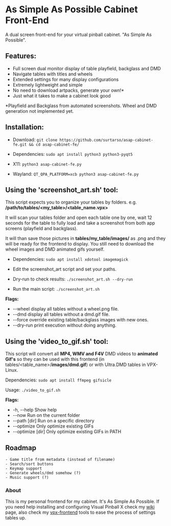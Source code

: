 # As Simple As Possible Cabinet Front-End

A dual screen front-end for your virtual pinball cabinet. "As Simple As Possible".

## Features:
- Full screen dual monitor display of table playfield, backglass and DMD
- Navigate tables with titles and wheels
- Extended settings for many display configurations
- Extremely lightweight and simple
- No need to download artpacks, generate your own!*
- Just what it takes to make a cabinet look good

*Playfield and Backglass from automated screenshots. Wheel and DMD generation not implemented yet.

## Installation:

- Download: `git clone https://github.com/surtarso/asap-cabinet-fe.git && cd asap-cabinet-fe/`

- Dependencies: `sudo apt install python3 python3-pyqt5`

- X11: `python3 asap-cabinet-fe.py`

- Wayland: `QT_QPA_PLATFORM=xcb python3 asap-cabinet-fe.py`

## Using the 'screenshot_art.sh' tool:

This script expects you to organize your tables by folders.
e.g. **/path/to/tables/<my_table>/<table_name.vpx>**

It will scan your tables folder and open each table one by one, wait 12 seconds for the table to fully load and take a screenshot from both app screens (playfield and backglass).

It will than save those pictures in **tables/my_table/images/** as .png and they will be ready for the frontend to display. You still need to download the wheel images and DMD animated gifs yourself.

- Dependencies: `sudo apt install xdotool imagemagick`

- Edit the screenshot_art script and set your paths.

- Dry-run to check results: `./screenshot_art.sh --dry-run`

- Run the main script: `./screenshot_art.sh`

**Flags:** 
- --wheel       display all tables without a wheel.png file.
- --dmd         display all tables without a dmd.gif file.
- --force       override existing table/backglass images with new ones.
- --dry-run     print execution without doing anything.

## Using the 'video_to_gif.sh' tool:

This script will convert all **MP4, WMV and F4V** DMD videos to **animated Gif's** so they can be used with this frontend (in tables/<table_name>/**images/dmd.gif**) or with Ultra.DMD tables in VPX-Linux.

Dependencies: `sudo apt install ffmpeg gifsicle`

Usage: `./video_to_gif.sh`

**Flags:**
- -h, --help       Show help
- --now            Run on the current folder
- --path [dir]     Run on a specific directory
- --optimize       Only optimize existing GIFs
- --optimize [dir] Only optimize existing GIFs in PATH

## Roadmap
    - Game title from metadata (instead of filename)
    - Search/sort buttons
    - Keymap support
    - Generate wheels/dmd somehow (?)
    - Music support (?)

### About

This is my personal frontend for my cabinet. It's As Simple As Possible. If you need help installing and configuring Visual Pinball X check my [wiki](https://github.com/surtarso/vpx-frontend/wiki) page, also check my [vpx-frontend](https://github.com/surtarso/vpx-frontend/) tools to ease the process of settings tables up.
